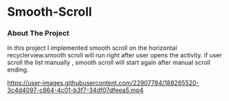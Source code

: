 # Smooth-Scroll

### About The Project
In this project I implemented smooth scroll on the horizontal recyclerview.smooth scroll will run right after user opens the activity.
if user scroll the list manually , smooth scroll will start again after manual scroll ending.


https://user-images.githubusercontent.com/22907784/188265520-3c4d4097-c864-4c01-b3f7-34df07dfeea5.mp4

